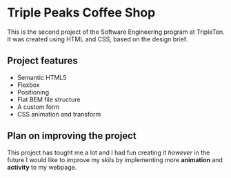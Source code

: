 # Triple Peaks Coffee Shop

This is the second project of the Software Engineering program at TripleTen. It was created using HTML and CSS, based on the design brief.

## Project features

- Semantic HTML5
- Flexbox
- Positioning
- Flat BEM file structure
- A custom form
- CSS animation and transform

## Plan on improving the project

This project has tought me a lot and I had fun creating it _however_ in the future I would like to improve my skils by implementing more **animation** and **activity** to my webpage.
